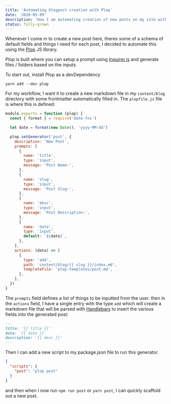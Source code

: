 ```yaml
---
title: 'Automating blogpost creation with Plop'
date: '2020-05-09'
description: 'How I am automating creation of new posts on my site with Plop'
status: fully-grown
---
```


Whenever I come in to create a new post here, theres some of a schema of default fields and things I need for each post, I decided to automate this using the [Plop](https://plopjs.com/) JS library.

Plop is built where you can setup a prompt using [Inquirer.js](https://github.com/SBoudrias/Inquirer.js/) and generate files / folders based on the inputs.

To start out, install Plop as a devDependency

```shell
yarn add --dev plop
```

For my workflow, I want it to create a new markdown file in my `content/blog` directory with some frontmatter automatically filled in. The `plopfile.js` file is where this is defined:

```js title=plopfile.js
module.exports = function (plop) {
  const { format } = require('date-fns')

  let date = format(new Date(), 'yyyy-MM-dd')

  plop.setGenerator('post', {
    description: 'New Post',
    prompts: [
      {
        name: 'title',
        type: 'input',
        message: 'Post Name:',
      },
      {
        name: 'slug',
        type: 'input',
        message: 'Post Slug:',
      },
      {
        name: 'desc',
        type: 'input',
        message: 'Post Description:',
      },
      {
        name: 'date',
        type: 'input',
        default: `${date}`,
      },
    ],
    actions: (data) => [
      {
        type: 'add',
        path: 'content/blog/{{ slug }}/index.md',
        templateFile: 'plop-templates/post.md',
      },
    ],
  })
}
```

The `prompts` field defines a list of things to be inputted from the user. then in the `actions` field, I have a single entry with the type `add` which will create a markdown file that will be parsed with [Handlebars](https://handlebarsjs.com/) to insert the various fields into the generated post:

```markdown title=plop-templates/post.md
---
title: '{{ title }}'
date: '{{ date }}'
description: '{{ desc }}'
---
```

Then I can add a new script to my package.json file to run this generator.

```json title=package.json
{
  "scripts": {
    "post": "plop post"
  }
}
```

and then when I now run `npm run post` or `yarn post`, I can quickly scaffold out a new post.
